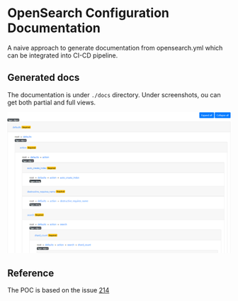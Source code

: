 # OpenSearch Configuration Documentation

A naive approach to generate documentation from opensearch.yml which can be integrated into CI-CD pipeline.

## Generated docs

The documentation is under `./docs` directory. Under screenshots, ou can get both partial and full views.

![Sample screenshot](./screenshots/partial.png)

## Reference

The POC is based on the issue [214](https://github.com/opensearch-project/documentation-website/issues/214)
